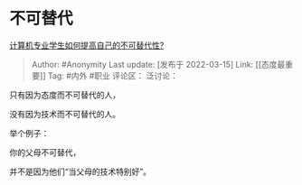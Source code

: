 # 不可替代
[计算机专业学生如何提高自己的不可替代性?](https://www.zhihu.com/question/513961391/answer/2389492043)

> Author: #Anonymity
> Last update: [发布于 2022-03-15]
> Link: [[态度最重要]]
> Tag: #内外 #职业
> 评论区：
> 泛讨论：

只有因为态度而不可替代的人，

没有因为技术而不可替代的人。

举个例子：

你的父母不可替代，

并不是因为他们“当父母的技术特别好”。
